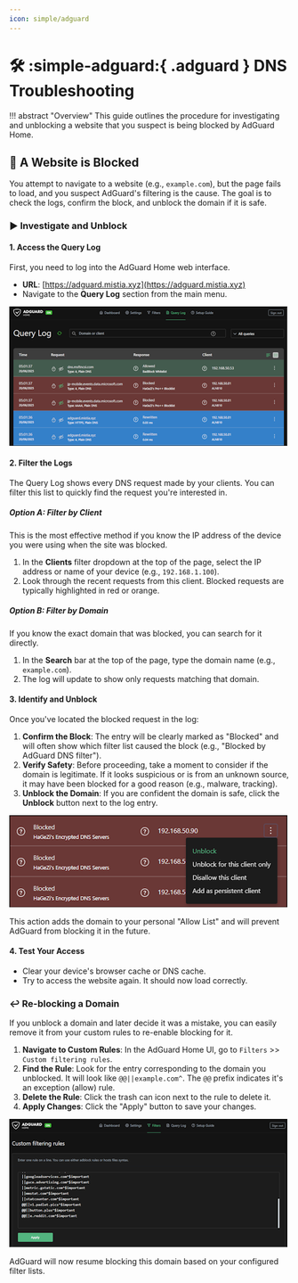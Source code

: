 ```yaml
---
icon: simple/adguard
---
```


# 🛠️ :simple-adguard:{ .adguard } DNS Troubleshooting

!!! abstract "Overview"
    This guide outlines the procedure for investigating and unblocking a website that you suspect is being blocked by AdGuard Home.

## 🤔 A Website is Blocked

You attempt to navigate to a website (e.g., `example.com`), but the page fails to load, and you suspect AdGuard's filtering is the cause. The goal is to check the logs, confirm the block, and unblock the domain if it is safe.

### ▶️ Investigate and Unblock

#### 1. Access the Query Log

First, you need to log into the AdGuard Home web interface.

- **URL**: [https://adguard.mistia.xyz](https://adguard.mistia.xyz)
- Navigate to the **Query Log** section from the main menu.

![AdGuard Home Query Log](../images/procedures/dns-troubleshooting/query-log.png)

#### 2. Filter the Logs

The Query Log shows every DNS request made by your clients. You can filter this list to quickly find the request you're interested in.

##### Option A: Filter by Client

This is the most effective method if you know the IP address of the device you were using when the site was blocked.

1. In the **Clients** filter dropdown at the top of the page, select the IP address or name of your device (e.g., `192.168.1.100`).
2. Look through the recent requests from this client. Blocked requests are typically highlighted in red or orange.

##### Option B: Filter by Domain

If you know the exact domain that was blocked, you can search for it directly.

1. In the **Search** bar at the top of the page, type the domain name (e.g., `example.com`).
2. The log will update to show only requests matching that domain.

#### 3. Identify and Unblock

Once you've located the blocked request in the log:

1. **Confirm the Block**: The entry will be clearly marked as "Blocked" and will often show which filter list caused the block (e.g., "Blocked by AdGuard DNS filter").
2. **Verify Safety**: Before proceeding, take a moment to consider if the domain is legitimate. If it looks suspicious or is from an unknown source, it may have been blocked for a good reason (e.g., malware, tracking).
3. **Unblock the Domain**: If you are confident the domain is safe, click the **Unblock** button next to the log entry.

![AdGuard Unblock Button](../images/procedures/dns-troubleshooting/unblock.png)  

This action adds the domain to your personal "Allow List" and will prevent AdGuard from blocking it in the future.

#### 4. Test Your Access

- Clear your device's browser cache or DNS cache.
- Try to access the website again. It should now load correctly.

### ↩️ Re-blocking a Domain

If you unblock a domain and later decide it was a mistake, you can easily remove it from your custom rules to re-enable blocking for it.

1. **Navigate to Custom Rules**: In the AdGuard Home UI, go to `Filters` >> `Custom filtering rules`.
2. **Find the Rule**: Look for the entry corresponding to the domain you unblocked. It will look like `@@||example.com^`. The `@@` prefix indicates it's an exception (allow) rule.
3. **Delete the Rule**: Click the trash can icon next to the rule to delete it.
4. **Apply Changes**: Click the "Apply" button to save your changes.

![AdGuard Custom Rules](../images/procedures/dns-troubleshooting/custom-filtering.png)

AdGuard will now resume blocking this domain based on your configured filter lists.
